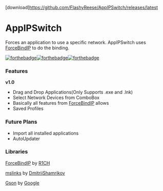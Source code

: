 [download]https://github.com/FlashyReese/AppIPSwitch/releases/latest

# AppIPSwitch
Forces an application to use a specific network. AppIPSwitch uses [ForceBindIP](https://r1ch.net/projects/forcebindip "ForceBindIP") to do the binding.

[![forthebadge](https://forthebadge.com/images/badges/fuck-it-ship-it.svg)](https://forthebadge.com)[![forthebadge](https://forthebadge.com/images/badges/gluten-free.svg)](https://forthebadge.com)[![forthebadge](https://forthebadge.com/images/badges/built-with-love.svg)](https://forthebadge.com)
### Features
**v1.0**
* Drag and Drop Applications(Only Supports .exe and .lnk)
* Select Network Devices from ComboBox
* Basically all features from [ForceBindIP](https://r1ch.net/projects/forcebindip "ForceBindIP") allows
* Saved Profiles

### Future Plans
* Import all installed applications
* AutoUpdater

### Libraries
[ForceBindIP](https://r1ch.net/projects/forcebindip "ForceBindIP") by [R1CH](https://twitter.com/R1CH_TL "Richard Stanway Twitter")


[mslinks](https://github.com/DmitriiShamrikov/mslinks "mslinks") by [DmitriiShamrikov](https://github.com/DmitriiShamrikov "Dmitrii Shamrikov GitHub Page")


[Gson](https://github.com/google/gson "Gson") by [Google](https://github.com/google "Google GitHub Page")
